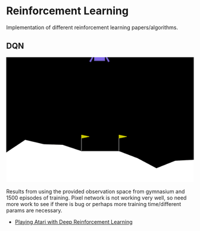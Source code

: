 # Reinforcement Learning
Implementation of different reinforcement learning papers/algorithms.

## DQN

![](https://github.com/bradley-ray/reinforcement-learning/blob/master/deep-q-network/replays/dqn-lunarlander.gif)

Results from using the provided observation space from gymnasium and 1500 episodes of training. Pixel network is not working very well, so need more work to see if there is bug or perhaps more training time/different params are necessary.

- [Playing Atari with Deep Reinforcement Learning](https://arxiv.org/abs/1312.5602)
